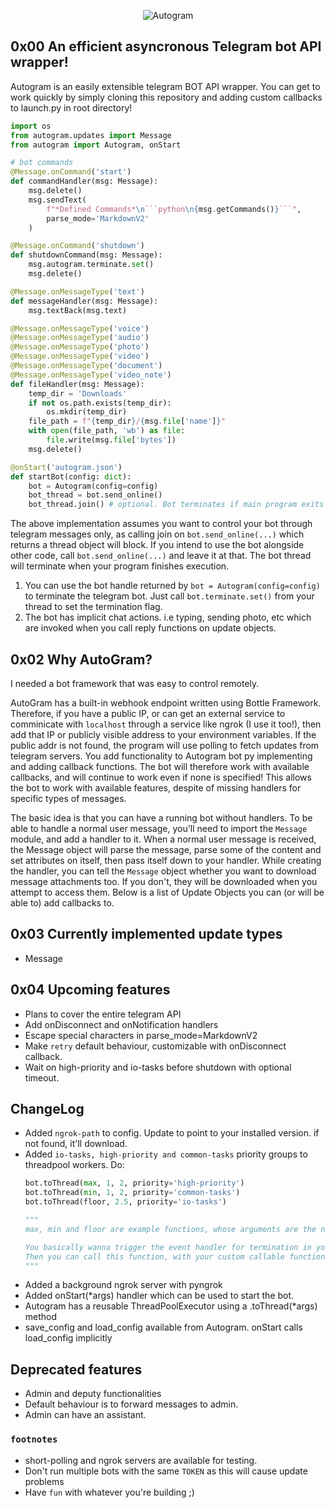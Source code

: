 <p style="text-align: center;">
    <img src="https://raw.githubusercontent.com/sp3rtah/autogram/main/autogram.png" align="middle" alt="Autogram">
<p>

## 0x00 An efficient asyncronous Telegram bot API wrapper!
Autogram is an easily extensible telegram BOT API wrapper. You can get to work quickly by simply cloning this repository and adding custom callbacks to launch.py in root directory!

```python
import os
from autogram.updates import Message
from autogram import Autogram, onStart

# bot commands        
@Message.onCommand('start')
def commandHandler(msg: Message):
    msg.delete()
    msg.sendText(
        f"*Defined Commands*\n```python\n{msg.getCommands()}```",
        parse_mode='MarkdownV2'
    )

@Message.onCommand('shutdown')
def shutdownCommand(msg: Message):
    msg.autogram.terminate.set()
    msg.delete()

@Message.onMessageType('text')
def messageHandler(msg: Message):
    msg.textBack(msg.text)

@Message.onMessageType('voice')
@Message.onMessageType('audio')
@Message.onMessageType('photo')
@Message.onMessageType('video')
@Message.onMessageType('document')
@Message.onMessageType('video_note')
def fileHandler(msg: Message):
    temp_dir = 'Downloads'
    if not os.path.exists(temp_dir):
        os.mkdir(temp_dir)
    file_path = f"{temp_dir}/{msg.file['name']}"
    with open(file_path, 'wb') as file:
        file.write(msg.file['bytes'])
    msg.delete()

@onStart('autogram.json')
def startBot(config: dict):
    bot = Autogram(config=config)
    bot_thread = bot.send_online()
    bot_thread.join() # optional. Bot terminates if main program exits
```

The above implementation assumes you want to control your bot through telegram messages only, as calling join on `bot.send_online(...)` which returns a thread object will block. If you intend to use the bot alongside other code, call `bot.send_online(...)` and leave it at that. The bot thread will terminate when your program finishes execution. 
1. You can use the bot handle returned by `bot = Autogram(config=config)` to terminate the telegram bot. Just call `bot.terminate.set()` from your thread to set the termination flag.
2. The bot has implicit chat actions. i.e typing, sending photo, etc which are invoked when you call reply functions on update objects.

## 0x02 Why AutoGram?
I needed a bot framework that was easy to control remotely.

AutoGram has a built-in webhook endpoint written using Bottle Framework. Therefore, if you have a public IP, or can get an external service to comminicate with `localhost` through a service like ngrok (I use it too!), then add that IP or publicly visible address to your environment variables. If the public addr is not found, the program will use polling to fetch updates from telegram servers.
You add functionality to Autogram bot py implementing and adding callback functions. The bot will therefore work with available callbacks, and will continue to work even if none is specified! This allows the bot to work with available features, despite of missing handlers for specific types of messages.

The basic idea is that you can have a running bot without handlers. To be able to handle a normal user message, you'll need to import the `Message` module, and add a handler to it. When a normal user message is received, the Message object will parse the message, parse some of the content and set attributes on itself, then pass itself down to your handler. While creating the handler, you can tell the `Message` object whether you want to download message attachments too. If you don't, they will be downloaded when you attempt to access them. Below is a list of Update Objects you can (or will be able to) add callbacks to.

## 0x03 Currently implemented update types
- Message

## 0x04 Upcoming features
- Plans to cover the entire telegram API
- Add onDisconnect and onNotification handlers
- Escape special characters in parse_mode=MarkdownV2
- Make `retry` default behaviour, customizable with onDisconnect callback.
- Wait on high-priority and io-tasks before shutdown with optional timeout.

## ChangeLog
- Added `ngrok-path` to config. Update to point to your installed version. if not found, it'll download.
- Added `io-tasks, high-priority and common-tasks` priority groups to threadpool workers. Do:
    ```python
    bot.toThread(max, 1, 2, priority='high-priority')
    bot.toThread(min, 1, 2, priority='common-tasks')
    bot.toThread(floor, 2.5, priority='io-tasks')

    """
    max, min and floor are example functions, whose arguments are the numbers.

    You basically wanna trigger the event handler for termination in your end, so that your threads terminate.
    Then you can call this function, with your custom callable function which executes your own code.
    """
    ```
- Added a background ngrok server with pyngrok
- Added onStart(*args) handler which can be used to start the bot.
- Autogram has a reusable ThreadPoolExecutor using a .toThread(*args) method
- save_config and load_config available from Autogram. onStart calls load_config implicitly

## Deprecated features
- Admin and deputy functionalities
- Default behaviour is to forward messages to admin.
- Admin can have an assistant.

### `footnotes`
- short-polling and ngrok servers are available for testing.
- Don't run multiple bots with the same `TOKEN` as this will cause update problems
- Have `fun` with whatever you're building ;)

